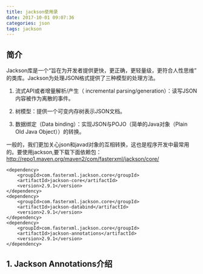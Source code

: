 ```yaml
---
title: jackson使用录
date: 2017-10-01 09:07:36
categories: json
tags: jackson
---
```

## 简介
Jackson库是一个“旨在为开发者提供更快，更正确，更轻量级，更符合人性思维” 的类库。Jackson为处理JSON格式提供了三种模型的处理方法。
1. 流式API或者增量解析/产生（ incremental parsing/generation）：读写JSON内容被作为离散的事件。

2. 树模型：提供一个可变内存树表示JSON文档。

3. 数据绑定（Data binding）：实现JSON与POJO（简单的Java对象（Plain Old Java Object））的转换。

一般的，我们更加关心json和javad对象的互相转换，这也是程序开发中最常用的。要使用jackson,要下载下面依赖包：
http://repo1.maven.org/maven2/com/fasterxml/jackson/core/

    <dependency>
        <groupId>com.fasterxml.jackson.core</groupId>
        <artifactId>jackson-core</artifactId>
        <version>2.9.1</version>
    </dependency>
    <dependency>
        <groupId>com.fasterxml.jackson.core</groupId>
        <artifactId>jackson-databind</artifactId>
        <version>2.9.1</version>
    </dependency>
    <dependency>
        <groupId>com.fasterxml.jackson.core</groupId>
        <artifactId>jackson-annotations</artifactId>
        <version>2.9.1</version>
    </dependency>


## 1. Jackson Annotations介绍

